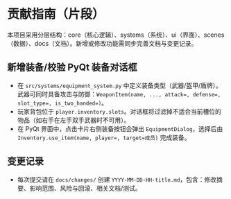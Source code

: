 # 贡献指南（片段）

本项目采用分层结构：core（核心逻辑）、systems（系统）、ui（界面）、scenes（数据）、docs（文档）。新增或修改功能需同步完善文档与变更记录。

## 新增装备/校验 PyQt 装备对话框
- 在 `src/systems/equipment_system.py` 中定义装备类型（武器/盔甲/盾牌）。武器可同时具备攻击与防御：`WeaponItem(name, ..., attack=, defense=, slot_type=, is_two_handed=)`。
- 玩家背包位于 `player.inventory.slots`。对话框将过滤掉不适合当前槽位的物品（如右手在左手双手武器时不可用）。
- 在 PyQt 界面中，点击卡片右侧装备按钮会弹出 `EquipmentDialog`，选择后由 `Inventory.use_item(name, player=, target=成员)` 完成装备。

## 变更记录
- 每次提交请在 `docs/changes/` 创建 `YYYY-MM-DD-HH-title.md`，包含：修改摘要、影响范围、风险与回滚、相关文档/测试。
